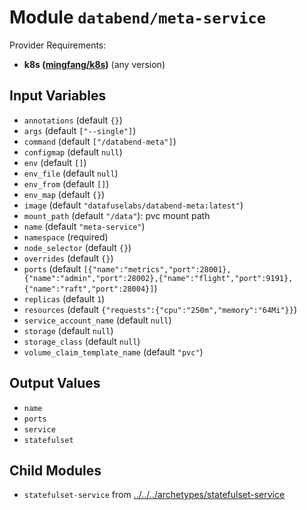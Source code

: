 
# Module `databend/meta-service`

Provider Requirements:
* **k8s ([mingfang/k8s](https://registry.terraform.io/providers/mingfang/k8s/latest))** (any version)

## Input Variables
* `annotations` (default `{}`)
* `args` (default `["--single"]`)
* `command` (default `["/databend-meta"]`)
* `configmap` (default `null`)
* `env` (default `[]`)
* `env_file` (default `null`)
* `env_from` (default `[]`)
* `env_map` (default `{}`)
* `image` (default `"datafuselabs/databend-meta:latest"`)
* `mount_path` (default `"/data"`): pvc mount path
* `name` (default `"meta-service"`)
* `namespace` (required)
* `node_selector` (default `{}`)
* `overrides` (default `{}`)
* `ports` (default `[{"name":"metrics","port":28001},{"name":"admin","port":28002},{"name":"flight","port":9191},{"name":"raft","port":28004}]`)
* `replicas` (default `1`)
* `resources` (default `{"requests":{"cpu":"250m","memory":"64Mi"}}`)
* `service_account_name` (default `null`)
* `storage` (default `null`)
* `storage_class` (default `null`)
* `volume_claim_template_name` (default `"pvc"`)

## Output Values
* `name`
* `ports`
* `service`
* `statefulset`

## Child Modules
* `statefulset-service` from [../../../archetypes/statefulset-service](../../../archetypes/statefulset-service)

